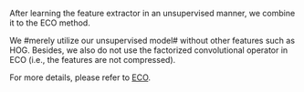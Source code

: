 After learning the feature extractor in an unsupervised manner, we combine it to the ECO method.

We #merely utilize our unsupervised model# without other features such as HOG. Besides, we also do not use the factorized convolutional operator in ECO (i.e., the features are not compressed).

For more details, please refer to [ECO](https://github.com/martin-danelljan/ECO).
